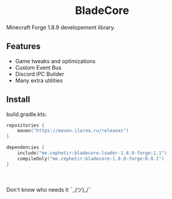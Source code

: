 <h1 align="center">BladeCore</h1>

Minecraft Forge 1.8.9 developement library.


## Features
- Game tweaks and optimizations
- Custom Event Bus
- Discord IPC Builder
- Many extra utilities

## Install
build.gradle.kts:
```kotlin
repositories {
    maven("https://maven.ilarea.ru/releases")
}

dependencies {
    include("me.cephetir:bladecore-loader-1.8.9-forge:1.1")
    compileOnly("me.cephetir:bladecore-1.8.9-forge:0.0.1")
}
```
\
\
Don't know who needs it ¯\_(ツ)_/¯